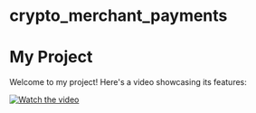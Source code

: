 # crypto_merchant_payments


# My Project

Welcome to my project! Here's a video showcasing its features:

[![Watch the video](https://img.youtube.com/vi/VIDEO_ID/0.jpg)](https://youtu.be/lLJnS2Zc8UU)


